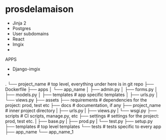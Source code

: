 # prosdelamaison




- Jinja 2
- Postgres
- User subdomains
- React
- Imgix
- 

APPS
 - Django-imgix
 - 
 







<div>
.
└── project_name # top level, everything under here is in git repo
    ├── Dockerfile
    ├── apps
    │   └── app_name
    │       ├── admin.py
    │       ├── forms.py
    │       ├── models.py
    │       ├── templates # app specific templates
    │       ├── urls.py
    │       └── views.py
    ├── assets
    ├── requirements # dependencies for the project: prod, test etc
    ├── docs # documentation, if any
    ├── project_name # inner project directory
    |   ├── urls.py
    |   ├── views.py
    |   └── wsgi.py    
    ├── scripts # CI scripts, manage.py, etc
    ├── settings # settings for the project: prod, test etc.
    |   ├── base.py
    |   ├── prod.py
    |   └── test.py
    ├── setup.py
    ├── templates # top level templates
    └── tests # tests specific to every app
        ├── app_name
        └── app_name_1

</div>
